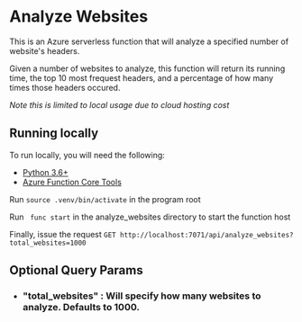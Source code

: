 # Analyze Websites
This is an Azure serverless function that will analyze a specified number of website's headers. 

Given a number of websites to analyze, this function will return its running time, the top 10 most frequest headers, and a percentage of how many times those headers occured.

*Note this is limited to local usage due to cloud hosting cost*

## Running locally
To run locally, you will need the following:

- [Python 3.6+](https://www.python.org/)
- [Azure Function Core Tools](https://docs.microsoft.com/en-us/azure/azure-functions/functions-run-local?tabs=macos%2Ccsharp%2Cbash#v2)

Run ``` source .venv/bin/activate ``` in the program root

Run ``` func start``` in the analyze_websites directory to start the function host 

Finally, issue the request ```GET http://localhost:7071/api/analyze_websites?total_websites=1000 ```

## Optional Query Params
- ### "total_websites" : Will specify how many websites to analyze. Defaults to 1000.
